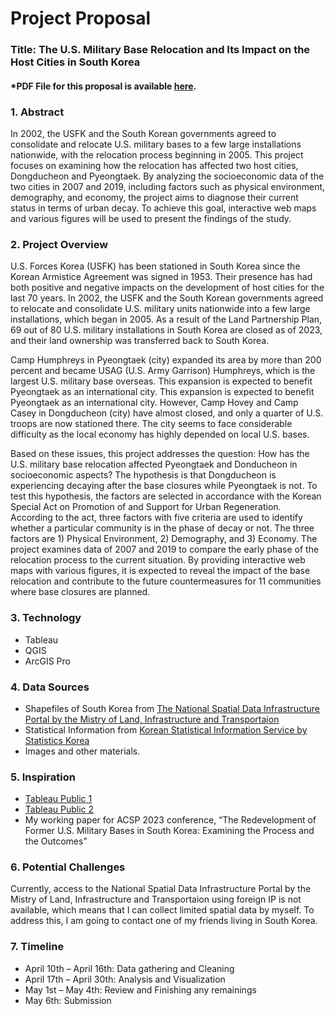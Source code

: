 # Project Proposal

### Title: The U.S. Military Base Relocation and Its Impact on the Host Cities in South Korea 

#### *PDF File for this proposal is available [here](assign5/Son_FinalProject_Abstract.pdf).

### 1. Abstract

In 2002, the USFK and the South Korean governments agreed to consolidate and relocate U.S. military bases to a few large installations nationwide, with the relocation process beginning in 2005. This project focuses on examining how the relocation has affected two host cities, Dongducheon and Pyeongtaek. By analyzing the socioeconomic data of the two cities in 2007 and 2019, including factors such as physical environment, demography, and economy, the project aims to diagnose their current status in terms of urban decay. To achieve this goal, interactive web maps and various figures will be used to present the findings of the study.


### 2. Project Overview

U.S. Forces Korea (USFK) has been stationed in South Korea since the Korean Armistice Agreement was signed in 1953. Their presence has had both positive and negative impacts on the development of host cities for the last 70 years. In 2002, the USFK and the South Korean governments agreed to relocate and consolidate U.S. military units nationwide into a few large installations, which began in 2005. As a result of the Land Partnership Plan, 69 out of 80 U.S. military installations in South Korea are closed as of 2023, and their land ownership was transferred back to South Korea.


Camp Humphreys in Pyeongtaek (city) expanded its area by more than 200 percent and became USAG (U.S. Army Garrison) Humphreys, which is the largest U.S. military base overseas. This expansion is expected to benefit Pyeongtaek as an international city. This expansion is expected to benefit Pyeongtaek as an international city. However, Camp Hovey and Camp Casey in Dongducheon (city) have almost closed, and only a quarter of U.S. troops are now stationed there. The city seems to face considerable difficulty as the local economy has highly depended on local U.S. bases.


Based on these issues, this project addresses the question: How has the U.S. military base relocation affected Pyeongtaek and Donducheon in socioeconomic aspects? The hypothesis is that Dongducheon is experiencing decaying after the base closures while Pyeongtaek is not. To test this hypothesis, the factors are selected in accordance with the Korean Special Act on Promotion of and Support for Urban Regeneration. According to the act, three factors with five criteria are used to identify whether a particular community is in the phase of decay or not. The three factors are 1) Physical Environment, 2) Demography, and 3) Economy. The project examines data of 2007 and 2019 to compare the early phase of the relocation process to the current situation. By providing interactive web maps with various figures, it is expected to reveal the impact of the base relocation and contribute to the future countermeasures for 11 communities where base closures are planned. 


### 3. Technology

- Tableau 
- QGIS
- ArcGIS Pro


### 4. Data Sources

- Shapefiles of South Korea from [The National Spatial Data Infrastructure Portal by the Mistry of Land, Infrastructure and Transportaion](http://www.nsdi.go.kr/lxportal/?menuno=2679#none) 
- Statistical Information from [Korean Statistical Information Service by Statistics Korea](https://kosis.kr/index/index.do)
- Images and other materials.


### 5. Inspiration 

- [Tableau Public 1](https://public.tableau.com/app/profile/keren.aharon/viz/SuperstoreSalesOverview_16799264991760/Home)
- [Tableau Public 2](https://public.tableau.com/app/profile/jennyvanlinh/viz/LiteracyStory-IronVizStudent2022/Dashboard1)
- My working paper for ACSP 2023 conference, “The Redevelopment of Former U.S. Military Bases in South Korea: Examining the Process and the Outcomes”


### 6. Potential Challenges

Currently, access to the National Spatial Data Infrastructure Portal by the Mistry of Land, Infrastructure and Transportaion using foreign IP is not available, which means that I can collect limited spatial data by myself. To address this, I am going to contact one of my friends living in South Korea.


### 7. Timeline

- April 10th – April 16th: Data gathering and Cleaning
- April 17th – April 30th: Analysis and Visualization 
- May 1st – May 4th: Review and Finishing any remainings
- May 6th: Submission
